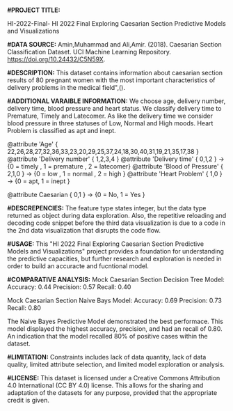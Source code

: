 **#PROJECT TITLE:**

HI-2022-Final- HI 2022 Final Exploring Caesarian Section Predictive Models and Visualizations


**#DATA SOURCE:**
Amin,Muhammad and Ali,Amir. (2018). Caesarian Section Classification Dataset. UCI Machine Learning Repository. https://doi.org/10.24432/C5N59X.


**#DESCRIPTION:**
This dataset contains information about caesarian section results of 80 pregnant women with the most important characteristics of delivery problems in the medical field",().


**#ADDITIONAL VARAIBLE INFORMATION:**
We choose age, delivery number, delivery time, blood pressure and heart status.
We classify delivery time to Premature, Timely and Latecomer. As like the delivery time we consider blood pressure in three statuses of Low, Normal and High moods. Heart Problem is classified as apt and inept.


@attribute 'Age' { 22,26,28,27,32,36,33,23,20,29,25,37,24,18,30,40,31,19,21,35,17,38 } 
@attribute 'Delivery number' { 1,2,3,4 }
@attribute 'Delivery time' { 0,1,2 } -> {0 = timely , 1 = premature , 2 = latecomer}
@attribute 'Blood of Pressure' { 2,1,0 } -> {0 = low , 1 = normal , 2 = high }
@attribute 'Heart Problem' { 1,0 } -> {0 = apt, 1 = inept }

@attribute Caesarian { 0,1 } -> {0 = No, 1 = Yes }


**#DESCREPENCIES:**
The feature type states integer, but the data type returned as object during data exploration. Also, the repetitive reloading and decoding code snippet before the third data visualization is due to a code in the 2nd data visualization that disrupts the code flow. 


**#USAGE:**
This "HI 2022 Final Exploring Caesarian Section Predictive Models and Visualizations" project provides a foundation for understanding the predictive capacities, but further research and exploration is needed in order to build an accuracte and fucntional model.


**#COMPARATIVE ANALYSIS:**
Mock Caesarian Section Decision Tree Model:
Accuracy: 0.44
Precision: 0.57
Recall: 0.40

Mock Caesarian Section Naive Bays Model:
Accuracy: 0.69
Precision: 0.73
Recall: 0.80

The Naive Bayes Predictive Model demonstrated the best performace. This model displayed the highest accuracy, precision, and had an recall of 0.80. An indication that the model recalled 80% of positive cases within the dataset. 


**#LIMITATION:**
Constraints includes lack of data quantity, lack of data quality, limited attribute selection, and limited model exploration or analysis.


**#LICENSE:**
This dataset is licensed under a Creative Commons Attribution 4.0 International (CC BY 4.0) license.
This allows for the sharing and adaptation of the datasets for any purpose, provided that the appropriate credit is given.
